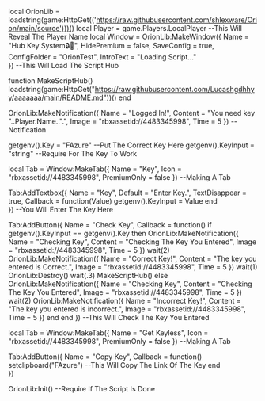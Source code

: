 local OrionLib = loadstring(game:HttpGet(('https://raw.githubusercontent.com/shlexware/Orion/main/source')))()
local Player = game.Players.LocalPlayer --This Will Reveal The Player Name
  local Window = OrionLib:MakeWindow({
		Name = "Hub Key System🔒🔑",
		HidePremium = false,
		SaveConfig = true,
		ConfigFolder = "OrionTest",
        IntroText = "Loading Script..."       
}) --This Will Load The Script Hub

function MakeScriptHub()
   loadstring(game:HttpGet("https://raw.githubusercontent.com/Lucashgdhhyy/aaaaaaa/main/README.md"))()
end

OrionLib:MakeNotification({
	Name = "Logged In!",
	Content = "You need key "..Player.Name..".",
	Image = "rbxassetid://4483345998",
	Time = 5
}) --Notification

getgenv().Key = "FAzure" --Put The Correct Key Here
getgenv().KeyInput = "string" --Require For The Key To Work

local Tab = Window:MakeTab({
	Name = "Key",
	Icon = "rbxassetid://4483345998",
	PremiumOnly = false
}) --Making A Tab

Tab:AddTextbox({
	Name = "Key",
	Default = "Enter Key.",
	TextDisappear = true,
	Callback = function(Value)
		getgenv().KeyInput = Value
	end	  
}) --You Will Enter The Key Here

Tab:AddButton({
    Name = "Check Key",
    Callback = function()
        if getgenv().KeyInput == getgenv().Key then
            OrionLib:MakeNotification({
                Name = "Checking Key",
                Content = "Checking The Key You Entered",
                Image = "rbxassetid://4483345998",
                Time = 5
            })
            wait(2)
            OrionLib:MakeNotification({
                Name = "Correct Key!",
                Content = "The key you entered is Correct.",
                Image = "rbxassetid://4483345998",
                Time = 5
            })
            wait(1)
            OrionLib:Destroy()
            wait(.3)
            MakeScriptHub()
        else
           OrionLib:MakeNotification({
                Name = "Checking Key",
                Content = "Checking The Key You Entered",
                Image = "rbxassetid://4483345998",
                Time = 5
            })
            wait(2)
            OrionLib:MakeNotification({
                Name = "Incorrect Key!",
                Content = "The key you entered is incorrect.",
                Image = "rbxassetid://4483345998",
                Time = 5
            })
        end
    end
}) --This Will Check The Key You Entered

local Tab = Window:MakeTab({
	Name = "Get Keyless",
	Icon = "rbxassetid://4483345998",
	PremiumOnly = false
}) --Making A Tab


Tab:AddButton({
	Name = "Copy Key",
	Callback = function()
      		setclipboard("FAzure") --This Will Copy The Link Of The Key
  	end    
}) 
    
OrionLib:Init() --Require If The Script Is Done
